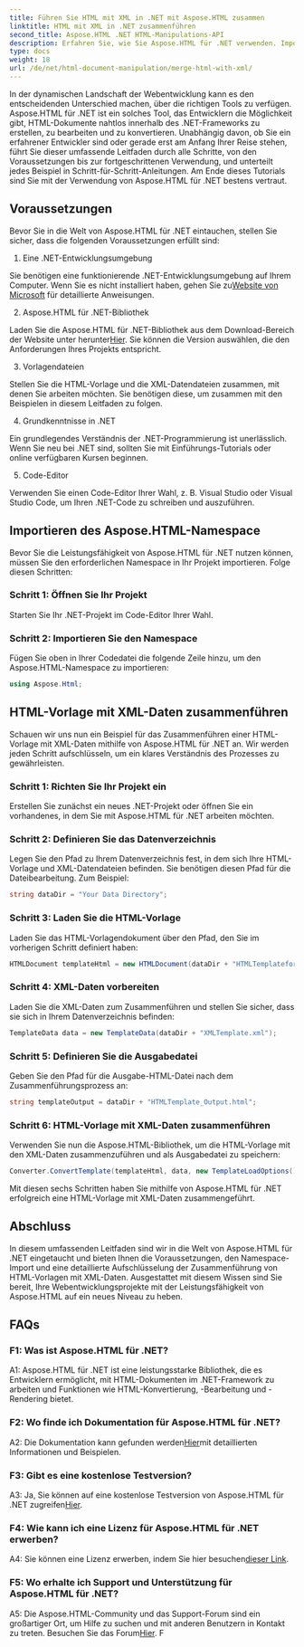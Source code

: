 ```yaml
---
title: Führen Sie HTML mit XML in .NET mit Aspose.HTML zusammen
linktitle: HTML mit XML in .NET zusammenführen
second_title: Aspose.HTML .NET HTML-Manipulations-API
description: Erfahren Sie, wie Sie Aspose.HTML für .NET verwenden. Importieren Sie Namespaces, führen Sie HTML mit XML zusammen und verbessern Sie Ihre Webentwicklungsfähigkeiten mit diesem umfassenden Leitfaden.
type: docs
weight: 18
url: /de/net/html-document-manipulation/merge-html-with-xml/
---
```


In der dynamischen Landschaft der Webentwicklung kann es den entscheidenden Unterschied machen, über die richtigen Tools zu verfügen. Aspose.HTML für .NET ist ein solches Tool, das Entwicklern die Möglichkeit gibt, HTML-Dokumente nahtlos innerhalb des .NET-Frameworks zu erstellen, zu bearbeiten und zu konvertieren. Unabhängig davon, ob Sie ein erfahrener Entwickler sind oder gerade erst am Anfang Ihrer Reise stehen, führt Sie dieser umfassende Leitfaden durch alle Schritte, von den Voraussetzungen bis zur fortgeschrittenen Verwendung, und unterteilt jedes Beispiel in Schritt-für-Schritt-Anleitungen. Am Ende dieses Tutorials sind Sie mit der Verwendung von Aspose.HTML für .NET bestens vertraut.

## Voraussetzungen

Bevor Sie in die Welt von Aspose.HTML für .NET eintauchen, stellen Sie sicher, dass die folgenden Voraussetzungen erfüllt sind:

1. Eine .NET-Entwicklungsumgebung

Sie benötigen eine funktionierende .NET-Entwicklungsumgebung auf Ihrem Computer. Wenn Sie es nicht installiert haben, gehen Sie zu[Website von Microsoft](https://docs.microsoft.com/en-us/dotnet/core/install/) für detaillierte Anweisungen.

2. Aspose.HTML für .NET-Bibliothek

 Laden Sie die Aspose.HTML für .NET-Bibliothek aus dem Download-Bereich der Website unter herunter[Hier](https://releases.aspose.com/html/net/). Sie können die Version auswählen, die den Anforderungen Ihres Projekts entspricht.

3. Vorlagendateien

Stellen Sie die HTML-Vorlage und die XML-Datendateien zusammen, mit denen Sie arbeiten möchten. Sie benötigen diese, um zusammen mit den Beispielen in diesem Leitfaden zu folgen.

4. Grundkenntnisse in .NET

Ein grundlegendes Verständnis der .NET-Programmierung ist unerlässlich. Wenn Sie neu bei .NET sind, sollten Sie mit Einführungs-Tutorials oder online verfügbaren Kursen beginnen.

5. Code-Editor

Verwenden Sie einen Code-Editor Ihrer Wahl, z. B. Visual Studio oder Visual Studio Code, um Ihren .NET-Code zu schreiben und auszuführen.

## Importieren des Aspose.HTML-Namespace

Bevor Sie die Leistungsfähigkeit von Aspose.HTML für .NET nutzen können, müssen Sie den erforderlichen Namespace in Ihr Projekt importieren. Folge diesen Schritten:

### Schritt 1: Öffnen Sie Ihr Projekt

Starten Sie Ihr .NET-Projekt im Code-Editor Ihrer Wahl.

### Schritt 2: Importieren Sie den Namespace

Fügen Sie oben in Ihrer Codedatei die folgende Zeile hinzu, um den Aspose.HTML-Namespace zu importieren:

```csharp
using Aspose.Html;
```

## HTML-Vorlage mit XML-Daten zusammenführen

Schauen wir uns nun ein Beispiel für das Zusammenführen einer HTML-Vorlage mit XML-Daten mithilfe von Aspose.HTML für .NET an. Wir werden jeden Schritt aufschlüsseln, um ein klares Verständnis des Prozesses zu gewährleisten.

### Schritt 1: Richten Sie Ihr Projekt ein

Erstellen Sie zunächst ein neues .NET-Projekt oder öffnen Sie ein vorhandenes, in dem Sie mit Aspose.HTML für .NET arbeiten möchten.

### Schritt 2: Definieren Sie das Datenverzeichnis

Legen Sie den Pfad zu Ihrem Datenverzeichnis fest, in dem sich Ihre HTML-Vorlage und XML-Datendateien befinden. Sie benötigen diesen Pfad für die Dateibearbeitung. Zum Beispiel:

```csharp
string dataDir = "Your Data Directory";
```

### Schritt 3: Laden Sie die HTML-Vorlage

Laden Sie das HTML-Vorlagendokument über den Pfad, den Sie im vorherigen Schritt definiert haben:

```csharp
HTMLDocument templateHtml = new HTMLDocument(dataDir + "HTMLTemplateforXML.html");
```

### Schritt 4: XML-Daten vorbereiten

Laden Sie die XML-Daten zum Zusammenführen und stellen Sie sicher, dass sie sich in Ihrem Datenverzeichnis befinden:

```csharp
TemplateData data = new TemplateData(dataDir + "XMLTemplate.xml");
```

### Schritt 5: Definieren Sie die Ausgabedatei

Geben Sie den Pfad für die Ausgabe-HTML-Datei nach dem Zusammenführungsprozess an:

```csharp
string templateOutput = dataDir + "HTMLTemplate_Output.html";
```

### Schritt 6: HTML-Vorlage mit XML-Daten zusammenführen

Verwenden Sie nun die Aspose.HTML-Bibliothek, um die HTML-Vorlage mit den XML-Daten zusammenzuführen und als Ausgabedatei zu speichern:

```csharp
Converter.ConvertTemplate(templateHtml, data, new TemplateLoadOptions(), templateOutput);
```

Mit diesen sechs Schritten haben Sie mithilfe von Aspose.HTML für .NET erfolgreich eine HTML-Vorlage mit XML-Daten zusammengeführt.

## Abschluss

In diesem umfassenden Leitfaden sind wir in die Welt von Aspose.HTML für .NET eingetaucht und bieten Ihnen die Voraussetzungen, den Namespace-Import und eine detaillierte Aufschlüsselung der Zusammenführung von HTML-Vorlagen mit XML-Daten. Ausgestattet mit diesem Wissen sind Sie bereit, Ihre Webentwicklungsprojekte mit der Leistungsfähigkeit von Aspose.HTML auf ein neues Niveau zu heben.

## FAQs

### F1: Was ist Aspose.HTML für .NET?

A1: Aspose.HTML für .NET ist eine leistungsstarke Bibliothek, die es Entwicklern ermöglicht, mit HTML-Dokumenten im .NET-Framework zu arbeiten und Funktionen wie HTML-Konvertierung, -Bearbeitung und -Rendering bietet.

### F2: Wo finde ich Dokumentation für Aspose.HTML für .NET?

 A2: Die Dokumentation kann gefunden werden[Hier](https://reference.aspose.com/html/net/)mit detaillierten Informationen und Beispielen.

### F3: Gibt es eine kostenlose Testversion?

 A3: Ja, Sie können auf eine kostenlose Testversion von Aspose.HTML für .NET zugreifen[Hier](https://releases.aspose.com/).

### F4: Wie kann ich eine Lizenz für Aspose.HTML für .NET erwerben?

 A4: Sie können eine Lizenz erwerben, indem Sie hier besuchen[dieser Link](https://purchase.aspose.com/buy).

### F5: Wo erhalte ich Support und Unterstützung für Aspose.HTML für .NET?

 A5: Die Aspose.HTML-Community und das Support-Forum sind ein großartiger Ort, um Hilfe zu suchen und mit anderen Benutzern in Kontakt zu treten. Besuchen Sie das Forum[Hier](https://forum.aspose.com/).
F